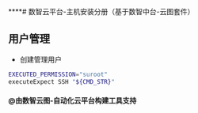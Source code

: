 ****# 数智云平台-主机安装分册（基于数智中台-云图套件）

## 用户管理

- 创建管理用户

````bash
EXECUTED_PERMISSION="suroot"
executeExpect SSH "${CMD_STR}"
````

#### @由数智云图-自动化云平台构建工具支持